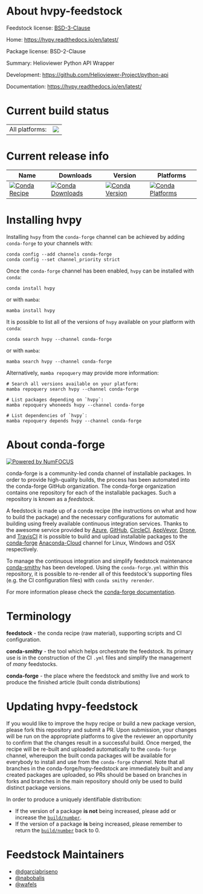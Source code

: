 About hvpy-feedstock
====================

Feedstock license: [BSD-3-Clause](https://github.com/conda-forge/hvpy-feedstock/blob/main/LICENSE.txt)

Home: https://hvpy.readthedocs.io/en/latest/

Package license: BSD-2-Clause

Summary: Helioviewer Python API Wrapper

Development: https://github.com/Helioviewer-Project/python-api

Documentation: https://hvpy.readthedocs.io/en/latest/

Current build status
====================


<table><tr><td>All platforms:</td>
    <td>
      <a href="https://dev.azure.com/conda-forge/feedstock-builds/_build/latest?definitionId=17934&branchName=main">
        <img src="https://dev.azure.com/conda-forge/feedstock-builds/_apis/build/status/hvpy-feedstock?branchName=main">
      </a>
    </td>
  </tr>
</table>

Current release info
====================

| Name | Downloads | Version | Platforms |
| --- | --- | --- | --- |
| [![Conda Recipe](https://img.shields.io/badge/recipe-hvpy-green.svg)](https://anaconda.org/conda-forge/hvpy) | [![Conda Downloads](https://img.shields.io/conda/dn/conda-forge/hvpy.svg)](https://anaconda.org/conda-forge/hvpy) | [![Conda Version](https://img.shields.io/conda/vn/conda-forge/hvpy.svg)](https://anaconda.org/conda-forge/hvpy) | [![Conda Platforms](https://img.shields.io/conda/pn/conda-forge/hvpy.svg)](https://anaconda.org/conda-forge/hvpy) |

Installing hvpy
===============

Installing `hvpy` from the `conda-forge` channel can be achieved by adding `conda-forge` to your channels with:

```
conda config --add channels conda-forge
conda config --set channel_priority strict
```

Once the `conda-forge` channel has been enabled, `hvpy` can be installed with `conda`:

```
conda install hvpy
```

or with `mamba`:

```
mamba install hvpy
```

It is possible to list all of the versions of `hvpy` available on your platform with `conda`:

```
conda search hvpy --channel conda-forge
```

or with `mamba`:

```
mamba search hvpy --channel conda-forge
```

Alternatively, `mamba repoquery` may provide more information:

```
# Search all versions available on your platform:
mamba repoquery search hvpy --channel conda-forge

# List packages depending on `hvpy`:
mamba repoquery whoneeds hvpy --channel conda-forge

# List dependencies of `hvpy`:
mamba repoquery depends hvpy --channel conda-forge
```


About conda-forge
=================

[![Powered by
NumFOCUS](https://img.shields.io/badge/powered%20by-NumFOCUS-orange.svg?style=flat&colorA=E1523D&colorB=007D8A)](https://numfocus.org)

conda-forge is a community-led conda channel of installable packages.
In order to provide high-quality builds, the process has been automated into the
conda-forge GitHub organization. The conda-forge organization contains one repository
for each of the installable packages. Such a repository is known as a *feedstock*.

A feedstock is made up of a conda recipe (the instructions on what and how to build
the package) and the necessary configurations for automatic building using freely
available continuous integration services. Thanks to the awesome service provided by
[Azure](https://azure.microsoft.com/en-us/services/devops/), [GitHub](https://github.com/),
[CircleCI](https://circleci.com/), [AppVeyor](https://www.appveyor.com/),
[Drone](https://cloud.drone.io/welcome), and [TravisCI](https://travis-ci.com/)
it is possible to build and upload installable packages to the
[conda-forge](https://anaconda.org/conda-forge) [Anaconda-Cloud](https://anaconda.org/)
channel for Linux, Windows and OSX respectively.

To manage the continuous integration and simplify feedstock maintenance
[conda-smithy](https://github.com/conda-forge/conda-smithy) has been developed.
Using the ``conda-forge.yml`` within this repository, it is possible to re-render all of
this feedstock's supporting files (e.g. the CI configuration files) with ``conda smithy rerender``.

For more information please check the [conda-forge documentation](https://conda-forge.org/docs/).

Terminology
===========

**feedstock** - the conda recipe (raw material), supporting scripts and CI configuration.

**conda-smithy** - the tool which helps orchestrate the feedstock.
                   Its primary use is in the construction of the CI ``.yml`` files
                   and simplify the management of *many* feedstocks.

**conda-forge** - the place where the feedstock and smithy live and work to
                  produce the finished article (built conda distributions)


Updating hvpy-feedstock
=======================

If you would like to improve the hvpy recipe or build a new
package version, please fork this repository and submit a PR. Upon submission,
your changes will be run on the appropriate platforms to give the reviewer an
opportunity to confirm that the changes result in a successful build. Once
merged, the recipe will be re-built and uploaded automatically to the
`conda-forge` channel, whereupon the built conda packages will be available for
everybody to install and use from the `conda-forge` channel.
Note that all branches in the conda-forge/hvpy-feedstock are
immediately built and any created packages are uploaded, so PRs should be based
on branches in forks and branches in the main repository should only be used to
build distinct package versions.

In order to produce a uniquely identifiable distribution:
 * If the version of a package **is not** being increased, please add or increase
   the [``build/number``](https://docs.conda.io/projects/conda-build/en/latest/resources/define-metadata.html#build-number-and-string).
 * If the version of a package **is** being increased, please remember to return
   the [``build/number``](https://docs.conda.io/projects/conda-build/en/latest/resources/define-metadata.html#build-number-and-string)
   back to 0.

Feedstock Maintainers
=====================

* [@dgarciabriseno](https://github.com/dgarciabriseno/)
* [@nabobalis](https://github.com/nabobalis/)
* [@wafels](https://github.com/wafels/)

